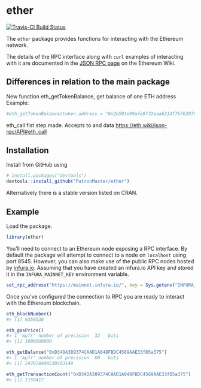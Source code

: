 
<!-- README.md is generated from README.Rmd. Please edit that file -->

# ether

[![Travis-CI Build
Status](https://travis-ci.org/datawookie/ether.svg?branch=master)](https://travis-ci.org/datawookie/ether)

The `ether` package provides functions for interacting with the Ethereum
network.

The details of the RPC interface along with `curl` examples of
interacting with it are documented in the [JSON RPC
page](https://github.com/ethereum/wiki/wiki/JSON-RPC) on the Ethereum
Wiki.

## Differences in relation to the main package

New function eth_getTokenBalance, get balance of one ETH address
Example:

``` r
#eth_getTokenBalance(token_address = "0x2b591e99afe9f32eaa6214f7b7629768c40eeb39",address ="0xb96376d80a16af6700dcbaba2a459dd7856f103a")
```

eth_call fist step made. Accepts to and data
https://eth.wiki/json-rpc/API#eth_call


## Installation

Install from GitHub using

``` r
# install.packages("devtools")
devtools::install_github("PatronMaster/ether")
```

Alternatively there is a stable version listed on CRAN.

## Example

Load the package.

``` r
library(ether)
```

You’ll need to connect to an Ethereum node exposing a RPC interface. By
default the package will attempt to connect to a node on `localhost`
using port 8545. However, you can also make use of the public RPC nodes
hosted by [infura.io](https://infura.io/). Assuming that you have
created an infura.io API key and stored it in the `INFURA_MAINNET_KEY`
environment
variable.

``` r
set_rpc_address("https://mainnet.infura.io/", key = Sys.getenv("INFURA_MAINNET_KEY"))
```

Once you’ve configured the connection to RPC you are ready to interact
with the Ethereum blockchain.

``` r
eth_blockNumber()
#> [1] 9350538
```

``` r
eth_gasPrice()
#> 1 'mpfr' number of precision  32   bits 
#> [1] 1000000000
```

``` r
eth_getBalance("0xD34DA389374CAAD1A048FBDC4569AAE33fD5a375")
#> 1 'mpfr' number of precision  60   bits 
#> [1] 247878498530503149
```

``` r
eth_getTransactionCount("0xD34DA389374CAAD1A048FBDC4569AAE33fD5a375")
#> [1] 1150417
```
